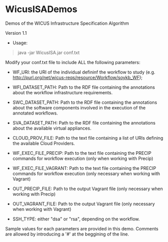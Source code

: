WicusISADemos
=============

Demos of the WICUS Infrastructure Specification Algorithm

Version 1.1

- Usage:

> java -jar WicusISA.jar conf.txt


Modify your conf.txt file to include ALL the following parameters:

- WF_URI: the URI of the individual defininf the workflow to study (e.g. http://purl.org/net/wicus-reqs/resource/Workflow/soykb_WF);

- WFI_DATASET_PATH: Path to the RDF file containing the annotations about the workflow infrastructure requirements.

- SWC_DATASET_PATH: Path to the RDF file containing the annotations about the software components involved in the execution of the annotated workflows.

- SVA_DATASET_PATH: Path to the RDF file containing the annotations about the available virtual appliances.

- CLOUD_PROV_FILE: Path to the text file containing a list of URIs defining the available Cloud Providers.

- WF_EXEC_FILE_PRECIP: Path to the text file containing the PRECIP commands for workflow execution (only when working with Precip)

- WF_EXEC_FILE_VAGRANT: Path to the text file containing the PRECIP commands for workflow execution (only necessary when working with Vagrant)

- OUT_PRECIP_FILE: Path to the output Vagrant file (only necessary when working with Precip)

- OUT_VAGRANT_FILE: Path to the output Vagrant file (only necessary when working with Vagrant)

- SSH_TYPE: either "dsa" or "rsa", depending on the workflow.

Sample values for each parameters are provided in this demo. Comments are allowed by introducing a '#' at the beggining of the line.